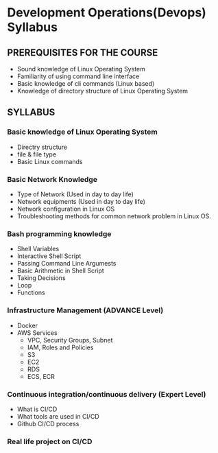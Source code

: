# Development Operations(Devops) Syllabus

## PREREQUISITES FOR THE COURSE
  - Sound knowledge of Linux Operating System
  - Familiarity of using command line interface
  - Basic knowledge of cli commands (Linux based)
  - Knowledge of directory structure of Linux Operating System

## SYLLABUS
### Basic knowledge of Linux Operating System
- Directry structure
- file & file type
- Basic Linux commands

### Basic Network Knowledge
- Type of Network (Used in day to day life)
- Network equipments (Used in day to day life)
- Network configuration in Linux OS
- Troubleshooting methods for common network problem in Linux OS.

### Bash programming knowledge
- Shell Variables
- Interactive Shell Script
- Passing Command Line Argumests
- Basic Arithmetic in Shell Script
- Taking Decisions
- Loop
- Functions

### Infrastructure Management (ADVANCE Level)
- Docker
- AWS Services
  - VPC, Security Groups, Subnet
  - IAM, Roles and Policies
  - S3
  - EC2
  - RDS
  - ECS, ECR

###  Continuous integration/continuous delivery (Expert Level)
- What is CI/CD
- What tools are used in CI/CD
- Github CI/CD process

### Real life project on CI/CD
